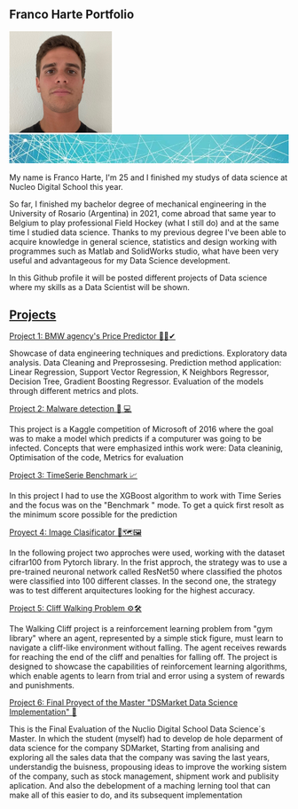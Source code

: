 <h2>Franco Harte Portfolio</h2>

![](images/perfil1.png)
![](images/portada1.jpg)

My name is Franco Harte, I'm 25 and I finished my studys of data science at Nucleo Digital School this year.

So far, I finished my bachelor degree of mechanical engineering in the University of Rosario (Argentina) in 2021, come abroad that same year to Belgium to play professional Field Hockey (what I still do) and at the same time I studied data science. Thanks to my previous degree I've been able to acquire knowledge in general science, statistics and design working with programmes such as Matlab and SolidWorks studio, what have been very useful and advantageous for my Data Science development.

In this Github profile it will be posted different projects of Data science where my skills as a Data Scientist will be shown.


<h2><u>Projects</u></h2>

[Project 1: BMW agency's Price Predictor 🚗💲✔](https://github.com/fh17/Franco_portfolio/blob/main/Portfolio/Proyect_Prediction_BMW%20.ipynb)

Showcase of data engineering techniques and predictions.
Exploratory data analysis.
Data Cleaning and Preprossesing.
Prediction method application:
    Linear Regression, 
    Support Vector Regression, 
    K Neighbors Regressor, 
    Decision Tree, 
    Gradient Boosting Regressor.
Evaluation of the models through different metrics and plots.

[Project 2: Malware detection 👾 💻](https://github.com/fh17/Franco_portfolio/blob/main/Portfolio/0322_SupML_Franco_Harte.ipynb)

This project is a Kaggle competition of Microsoft of 2016 where the goal was to make a model which predicts if a computurer was going to be infected.
Concepts that were emphasized inthis work were:
    Data cleaninig,
    Optimisation of the code,
    Metrics for evaluation

[Project 3: TimeSerie Benchmark 📈](https://github.com/fh17/Franco_portfolio/blob/main/Portfolio/benchmark-ts-n-xgboost-kaggle.ipynb)

In this project I had to use the XGBoost algorithm to work with Time Series and the focus was on the "Benchmark " mode. To get a quick first resolt as the minimum score possible for the prediction 

[Proyect 4: Image Clasificator 🎴🗺🖼](https://github.com/fh17/Franco_portfolio/blob/main/Portfolio/DeepLearningProyect_ImagesClasificator.ipynb)

In the following project two approches were used, working with the dataset cifrar100 from Pytorch library. In the frist approch, the strategy was to use a pre-trained neuronal network called ResNet50 where classified the photos were classified into 100 different classes. In the second one, the strategy was to test different arquitectures looking for the highest accuracy.

[Project 5: Cliff Walking Problem ⚙🛠](https://github.com/fh17/Franco_portfolio/blob/main/Portfolio/Cliff_Walking.ipynb)

The Walking Cliff project is a reinforcement learning problem from "gym library" where an agent, represented by a simple stick figure, must learn to navigate a cliff-like environment without falling. The agent receives rewards for reaching the end of the cliff and penalties for falling off. The project is designed to showcase the capabilities of reinforcement learning algorithms, which enable agents to learn from trial and error using a system of rewards and punishments.

[Project 6: Final Proyect of the Master "DSMarket Data Science Implementation" 🥇 ](https://github.com/fh17/Franco_portfolio/blob/main/Portfolio/Copia%20de%20Franki%20TFM.ipynb)

This is the Final Evaluation of the Nuclio Digital School Data Science´s Master. In which the student (myself) had to develop de hole deparment of  data science for the company SDMarket, Starting from analising and exploring all the sales data that the company was saving the last years, understandig the buisness, propousing ideas to improve the working sistem of the company, such as stock management, shipment work and publisity aplication. And also the debelopment of a maching lerning tool that can make all of this easier to do, and its subsequent implementation

